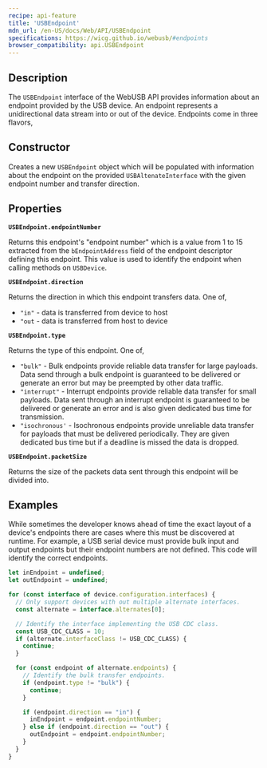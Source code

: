 ```yaml
---
recipe: api-feature
title: 'USBEndpoint'
mdn_url: /en-US/docs/Web/API/USBEndpoint
specifications: https://wicg.github.io/webusb/#endpoints
browser_compatibility: api.USBEndpoint
---
```


## Description

The `USBEndpoint` interface of the WebUSB API provides information about an endpoint provided by the USB device. An endpoint represents a unidirectional data stream into or out of the device. Endpoints come in three flavors,

## Constructor

Creates a new `USBEndpoint` object which will be populated with information about the endpoint on the provided `USBAltenateInterface` with the given endpoint number and transfer direction.

## Properties

**`USBEndpoint.endpointNumber`**

Returns this endpoint's "endpoint number" which is a value from 1 to 15 extracted from the `bEndpointAddress` field of the endpoint descriptor defining this endpoint. This value is used to identify the endpoint when calling methods on `USBDevice`.

**`USBEndpoint.direction`**

Returns the direction in which this endpoint transfers data. One of,

* `"in"` - data is transferred from device to host
* `"out` - data is transferred from host to device

**`USBEndpoint.type`**

Returns the type of this endpoint. One of,

* `"bulk"` - Bulk endpoints provide reliable data transfer for large payloads. Data send through a bulk endpoint is guaranteed to be delivered or generate an error but may be preempted by other data traffic.
* `"interrupt"` - Interrupt endpoints provide reliable data transfer for small payloads. Data sent through an interrupt endpoint is guaranteed to be delivered or generate an error and is also given dedicated bus time for transmission.
* `"isochronous'` - Isochronous endpoints provide unreliable data transfer for payloads that must be delivered periodically. They are given dedicated bus time but if a deadline is missed the data is dropped.

**`USBEndpoint.packetSize`**

Returns the size of the packets data sent through this endpoint will be divided into.

## Examples

While sometimes the developer knows ahead of time the exact layout of a device's endpoints there are cases where this must be discovered at runtime. For example, a USB serial device must provide bulk input and output endpoints but their endpoint numbers are not defined. This code will identify the correct endpoints.

```js
let inEndpoint = undefined;
let outEndpoint = undefined;

for (const interface of device.configuration.interfaces) {
  // Only support devices with out multiple alternate interfaces.
  const alternate = interface.alternates[0];

  // Identify the interface implementing the USB CDC class.
  const USB_CDC_CLASS = 10;
  if (alternate.interfaceClass != USB_CDC_CLASS) {
    continue;
  }

  for (const endpoint of alternate.endpoints) {
    // Identify the bulk transfer endpoints.
    if (endpoint.type != "bulk") {
      continue;
    }

    if (endpoint.direction == "in") {
      inEndpoint = endpoint.endpointNumber;
    } else if (endpoint.direction == "out") {
      outEndpoint = endpoint.endpointNumber;
    }
  }
}
```
